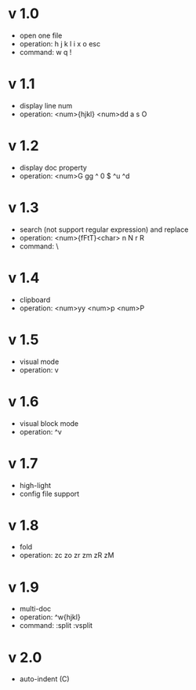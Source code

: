 # v 1.0

- open one file
- operation: h j k l i x o esc
- command: w q !

# v 1.1

- display line num
- operation: \<num\>{hjkl} \<num\>dd a s O

# v 1.2

- display doc property
- operation: \<num\>G gg ^ 0 $ ^u ^d

# v 1.3

- search (not support regular expression) and replace
- operation: \<num\>{fFtT}\<char\> n N r R
- command: \

# v 1.4

- clipboard
- operation: \<num\>yy \<num\>p \<num\>P

# v 1.5

- visual mode
- operation: v

# v 1.6

- visual block mode
- operation: ^v

# v 1.7

- high-light
- config file support

# v 1.8

- fold
- operation: zc zo zr zm zR zM

# v 1.9

- multi-doc
- operation: ^w{hjkl}
- command: :split :vsplit

# v 2.0

- auto-indent (C)
